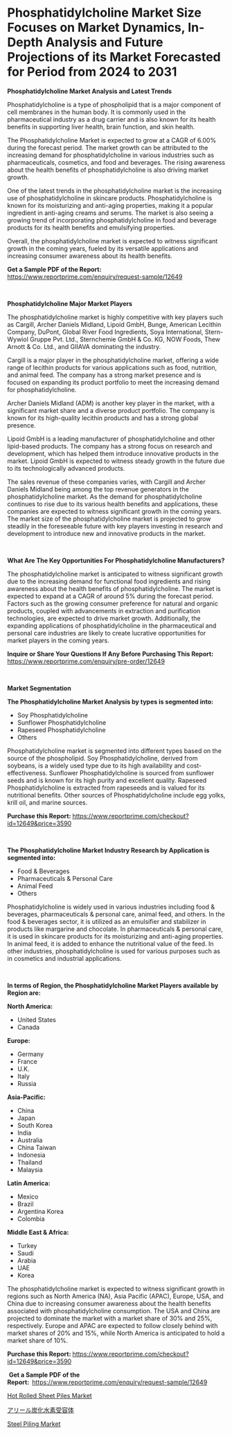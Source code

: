 <p><h1>Phosphatidylcholine Market Size Focuses on Market Dynamics, In-Depth Analysis and Future Projections of its Market Forecasted for Period from 2024 to 2031</h1></p><p><strong>Phosphatidylcholine Market Analysis and Latest Trends</strong></p>
<p><p>Phosphatidylcholine is a type of phospholipid that is a major component of cell membranes in the human body. It is commonly used in the pharmaceutical industry as a drug carrier and is also known for its health benefits in supporting liver health, brain function, and skin health.</p><p>The Phosphatidylcholine Market is expected to grow at a CAGR of 6.00% during the forecast period. The market growth can be attributed to the increasing demand for phosphatidylcholine in various industries such as pharmaceuticals, cosmetics, and food and beverages. The rising awareness about the health benefits of phosphatidylcholine is also driving market growth.</p><p>One of the latest trends in the phosphatidylcholine market is the increasing use of phosphatidylcholine in skincare products. Phosphatidylcholine is known for its moisturizing and anti-aging properties, making it a popular ingredient in anti-aging creams and serums. The market is also seeing a growing trend of incorporating phosphatidylcholine in food and beverage products for its health benefits and emulsifying properties.</p><p>Overall, the phosphatidylcholine market is expected to witness significant growth in the coming years, fueled by its versatile applications and increasing consumer awareness about its health benefits.</p></p>
<p><strong>Get a Sample PDF of the Report:&nbsp;</strong> <a href="https://www.reportprime.com/enquiry/request-sample/12649">https://www.reportprime.com/enquiry/request-sample/12649</a></p>
<p>&nbsp;</p>
<p><strong>Phosphatidylcholine Major Market Players</strong></p>
<p><p>The phosphatidylcholine market is highly competitive with key players such as Cargill, Archer Daniels Midland, Lipoid GmbH, Bunge, American Lecithin Company, DuPont, Global River Food Ingredients, Soya International, Stern-Wywiol Gruppe Pvt. Ltd., Sternchemie GmbH & Co. KG, NOW Foods, Thew Arnott & Co. Ltd., and GIIAVA dominating the industry.</p><p>Cargill is a major player in the phosphatidylcholine market, offering a wide range of lecithin products for various applications such as food, nutrition, and animal feed. The company has a strong market presence and is focused on expanding its product portfolio to meet the increasing demand for phosphatidylcholine.</p><p>Archer Daniels Midland (ADM) is another key player in the market, with a significant market share and a diverse product portfolio. The company is known for its high-quality lecithin products and has a strong global presence.</p><p>Lipoid GmbH is a leading manufacturer of phosphatidylcholine and other lipid-based products. The company has a strong focus on research and development, which has helped them introduce innovative products in the market. Lipoid GmbH is expected to witness steady growth in the future due to its technologically advanced products.</p><p>The sales revenue of these companies varies, with Cargill and Archer Daniels Midland being among the top revenue generators in the phosphatidylcholine market. As the demand for phosphatidylcholine continues to rise due to its various health benefits and applications, these companies are expected to witness significant growth in the coming years. The market size of the phosphatidylcholine market is projected to grow steadily in the foreseeable future with key players investing in research and development to introduce new and innovative products in the market.</p></p>
<p>&nbsp;</p>
<p><strong>What Are The Key Opportunities For Phosphatidylcholine Manufacturers?</strong></p>
<p><p>The phosphatidylcholine market is anticipated to witness significant growth due to the increasing demand for functional food ingredients and rising awareness about the health benefits of phosphatidylcholine. The market is expected to expand at a CAGR of around 5% during the forecast period. Factors such as the growing consumer preference for natural and organic products, coupled with advancements in extraction and purification technologies, are expected to drive market growth. Additionally, the expanding applications of phosphatidylcholine in the pharmaceutical and personal care industries are likely to create lucrative opportunities for market players in the coming years.</p></p>
<p><strong>Inquire or Share Your Questions If Any Before Purchasing This Report:</strong> <a href="https://www.reportprime.com/enquiry/pre-order/12649">https://www.reportprime.com/enquiry/pre-order/12649</a></p>
<p>&nbsp;</p>
<p><strong>Market Segmentation</strong></p>
<p><strong>The Phosphatidylcholine Market Analysis by types is segmented into:</strong></p>
<p><ul><li>Soy Phosphatidylcholine</li><li>Sunflower Phosphatidylcholine</li><li>Rapeseed Phosphatidylcholine</li><li>Others</li></ul></p>
<p><p>Phosphatidylcholine market is segmented into different types based on the source of the phospholipid. Soy Phosphatidylcholine, derived from soybeans, is a widely used type due to its high availability and cost-effectiveness. Sunflower Phosphatidylcholine is sourced from sunflower seeds and is known for its high purity and excellent quality. Rapeseed Phosphatidylcholine is extracted from rapeseeds and is valued for its nutritional benefits. Other sources of Phosphatidylcholine include egg yolks, krill oil, and marine sources.</p></p>
<p><strong>Purchase this Report:&nbsp;</strong><a href="https://www.reportprime.com/checkout?id=12649&price=3590">https://www.reportprime.com/checkout?id=12649&price=3590</a></p>
<p>&nbsp;</p>
<p><strong>The Phosphatidylcholine Market Industry Research by Application is segmented into:</strong></p>
<p><ul><li>Food & Beverages</li><li>Pharmaceuticals & Personal Care</li><li>Animal Feed</li><li>Others</li></ul></p>
<p><p>Phosphatidylcholine is widely used in various industries including food & beverages, pharmaceuticals & personal care, animal feed, and others. In the food & beverages sector, it is utilized as an emulsifier and stabilizer in products like margarine and chocolate. In pharmaceuticals & personal care, it is used in skincare products for its moisturizing and anti-aging properties. In animal feed, it is added to enhance the nutritional value of the feed. In other industries, phosphatidylcholine is used for various purposes such as in cosmetics and industrial applications.</p></p>
<p>&nbsp;</p>
<p><strong>In terms of Region, the Phosphatidylcholine Market Players available by Region are:</strong></p>
<p>
    <p> <strong> North America: </strong>
        <ul>
            <li>United States</li>
            <li>Canada</li>
        </ul>
        </p> 
    <p> <strong> Europe: </strong>
        <ul>
            <li>Germany</li>
            <li>France</li>
            <li>U.K.</li>
            <li>Italy</li>
            <li>Russia</li>
        </ul>
        </p> 
    <p> <strong> Asia-Pacific: </strong>
        <ul>
            <li>China</li>
            <li>Japan</li>
            <li>South Korea</li>
            <li>India</li>
            <li>Australia</li>
            <li>China Taiwan</li>
            <li>Indonesia</li>
            <li>Thailand</li>
            <li>Malaysia</li>
        </ul>
        </p> 
    <p> <strong> Latin America: </strong>
        <ul>
            <li>Mexico</li>
            <li>Brazil</li>
            <li>Argentina Korea</li>
            <li>Colombia</li>
        </ul>
        </p> 
    <p> <strong> Middle East & Africa: </strong>
        <ul>
            <li>Turkey</li>
            <li>Saudi</li>
            <li>Arabia</li>
            <li>UAE</li>
            <li>Korea</li>
        </ul>
    </p>
    </p>
<p><p>The phosphatidylcholine market is expected to witness significant growth in regions such as North America (NA), Asia Pacific (APAC), Europe, USA, and China due to increasing consumer awareness about the health benefits associated with phosphatidylcholine consumption. The USA and China are projected to dominate the market with a market share of 30% and 25%, respectively. Europe and APAC are expected to follow closely behind with market shares of 20% and 15%, while North America is anticipated to hold a market share of 10%.</p></p>
<p><strong>Purchase this Report: </strong><a href="https://www.reportprime.com/checkout?id=12649&price=3590">https://www.reportprime.com/checkout?id=12649&price=3590</a></p>
<p>&nbsp;<strong>Get a Sample PDF of the Report:&nbsp;&nbsp;</strong><a href="https://www.reportprime.com/enquiry/request-sample/12649">https://www.reportprime.com/enquiry/request-sample/12649</a></p>
<p><strong></strong></p>
<p><p><a href="https://full-wildebeest-80b.notion.site/Hot-Rolled-Sheet-Piles-Market-Provides-a-Comprehensive-Analysis-Including-a-Macro-Overview-of-the-Ma-47b4dfada78d400ab91560b5661f7000">Hot Rolled Sheet Piles Market</a></p><p><a href="https://medium.com/@raideochran7856/%E3%82%A2%E3%83%AA%E3%83%BC%E3%83%AB%E3%83%92%E3%83%89%E3%83%AD%E3%82%AB%E3%83%BC%E3%83%9C%E3%83%B3%E3%83%AC%E3%82%BB%E3%83%97%E3%82%BF%E3%83%BC%E5%B8%82%E5%A0%B4%E3%81%AE%E8%A6%8F%E6%A8%A1-cagr-%E3%83%88%E3%83%AC%E3%83%B3%E3%83%89-2024%E5%B9%B4-2030%E5%B9%B4-87c567d86472">アリール炭化水素受容体</a></p><p><a href="https://pretty-mail-caf.notion.site/Decoding-the-Steel-Piling-Market-A-Deep-Dive-into-the-Latest-Market-Trends-Market-Segmentation-an-c08ce0a9d9b74a0aa49d0b0baa76a3cb">Steel Piling Market</a></p></p>